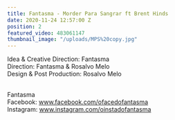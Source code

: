 ```yaml
---
title: Fantasma - Morder Para Sangrar ft Brent Hinds
date: 2020-11-24 12:57:00 Z
position: 2
featured_video: 483061147
thumbnail_image: "/uploads/MPS%20copy.jpg"
---
```


Idea & Creative Direction: Fantasma<br>
Direction: Fantasma & Rosalvo Melo<br>
Design & Post Production: Rosalvo Melo<br>



<br>Fantasma<br>
Facebook: www.facebook.com/ofacedofantasma<br>
Instagram: www.instagram.com/oinstadofantasma<br>